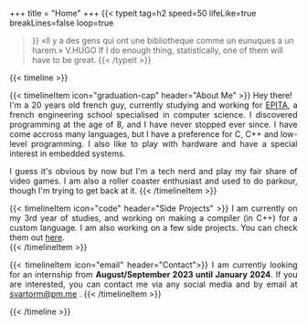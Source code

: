 +++
title = "Home"
+++
{{< typeit
    tag=h2
    speed=50
    lifeLike=true
    breakLines=false
    loop=true
>}} «Il y a des gens qui ont une bibliotheque comme un eunuques a un harem.» V.HUGO
If I do enough thing, statistically, one of them will have to be great.
{{< /typeit >}}

<div style="text-align: justify">

{{< timeline >}}

{{< timelineItem icon="graduation-cap" header="About Me" >}}
Hey there! <br/>
I'm a 20 years old french guy, currently studying and working for <a href="https://www.epita.fr/en/">EPITA</a>, a french engineering school specialised in computer science. I discovered programming at the age of 8, and I have never stopped ever since. I have come accross many languages, but I have a preference for C, C++ and low-level programming. I also like to play with hardware and have a special interest in embedded systems. <br/>

I guess it's obvious by now but I'm a tech nerd and play my fair share of video games. I am also a roller coaster enthusiast and used to do parkour, though I'm trying to get back at it.
{{< /timelineItem >}}

{{< timelineItem icon="code" header="Side Projects" >}}
I am currently on my 3rd year of studies, and working on making a compiler (in C++) for a custom language. I am also working on a few side projects. You can check them out <a href="https://github.com/Svartorm">here</a>.
 <br/>
{{< /timelineItem >}}

{{< timelineItem icon="email" header="Contact">}}
I am currently looking for an internship from <b class="text-primary-300" >August/September 2023 until January 2024</b>. If you are interested, you can contact me via any social media and by email at
<a href="mailto:svartorm@pm.me">
    svartorm@pm.me
</a>.
{{< /timelineItem >}}

{{< /timeline >}}
</div>
